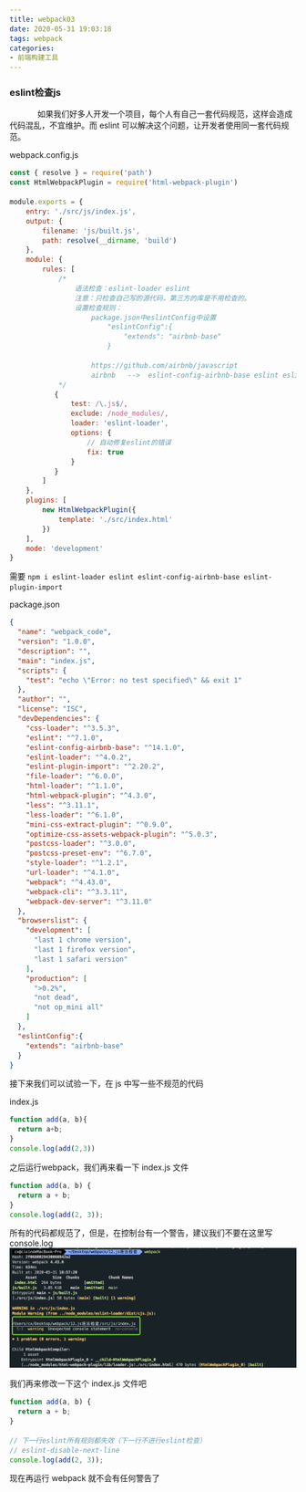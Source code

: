 ```yaml
---
title: webpack03
date: 2020-05-31 19:03:18
tags: webpack
categories:
- 前端构建工具
---
```

### eslint检查js

&ensp;&ensp;&ensp;&ensp;&ensp;&ensp;&ensp;如果我们好多人开发一个项目，每个人有自己一套代码规范，这样会造成代码混乱，不宜维护。而 eslint 可以解决这个问题，让开发者使用同一套代码规范。

webpack.config.js
```js
const { resolve } = require('path')
const HtmlWebpackPlugin = require('html-webpack-plugin')

module.exports = {
    entry: './src/js/index.js',
    output: {
        filename: 'js/built.js',
        path: resolve(__dirname, 'build')
    },
    module: {
        rules: [
            /*
                语法检查：eslint-loader eslint
                注意：只检查自己写的源代码，第三方的库是不用检查的。
                设置检查规则：
                    package.json中eslintConfig中设置
                        "eslintConfig":{
                            "extends": "airbnb-base"
                        }

                    https://github.com/airbnb/javascript
                    airbnb   -->  eslint-config-airbnb-base eslint eslint-plugin-import
            */
           {
               test: /\.js$/,
               exclude: /node_modules/,
               loader: 'eslint-loader',
               options: {
                   // 自动修复eslint的错误
                   fix: true
               }
           }
        ]
    },
    plugins: [
        new HtmlWebpackPlugin({
            template: './src/index.html'
        })
    ],
    mode: 'development'
}
```
需要 ```npm i eslint-loader eslint eslint-config-airbnb-base eslint-plugin-import```

package.json
```json
{
  "name": "webpack_code",
  "version": "1.0.0",
  "description": "",
  "main": "index.js",
  "scripts": {
    "test": "echo \"Error: no test specified\" && exit 1"
  },
  "author": "",
  "license": "ISC",
  "devDependencies": {
    "css-loader": "^3.5.3",
    "eslint": "^7.1.0",
    "eslint-config-airbnb-base": "^14.1.0",
    "eslint-loader": "^4.0.2",
    "eslint-plugin-import": "^2.20.2",
    "file-loader": "^6.0.0",
    "html-loader": "^1.1.0",
    "html-webpack-plugin": "^4.3.0",
    "less": "^3.11.1",
    "less-loader": "^6.1.0",
    "mini-css-extract-plugin": "^0.9.0",
    "optimize-css-assets-webpack-plugin": "^5.0.3",
    "postcss-loader": "^3.0.0",
    "postcss-preset-env": "^6.7.0",
    "style-loader": "^1.2.1",
    "url-loader": "^4.1.0",
    "webpack": "^4.43.0",
    "webpack-cli": "^3.3.11",
    "webpack-dev-server": "^3.11.0"
  },
  "browserslist": {
    "development": [
      "last 1 chrome version",
      "last 1 firefox version",
      "last 1 safari version"
    ],
    "production": [
      ">0.2%",
      "not dead",
      "not op_mini all"
    ]
  },
  "eslintConfig":{
    "extends": "airbnb-base"
  }
}
```
接下来我们可以试验一下，在 js 中写一些不规范的代码

index.js
```js
function add(a, b){
  return a+b;
}
console.log(add(2,3))
```
之后运行webpack，我们再来看一下 index.js 文件

```js
function add(a, b) {
  return a + b;
}
console.log(add(2, 3));
```
所有的代码都规范了，但是，在控制台有一个警告，建议我们不要在这里写 console.log
![](./webpack03/warn.png)

我们再来修改一下这个 index.js 文件吧

```js
function add(a, b) {
  return a + b;
}

// 下一行eslint所有规则都失效（下一行不进行eslint检查）
// eslint-disable-next-line
console.log(add(2, 3));
```

现在再运行 webpack 就不会有任何警告了

